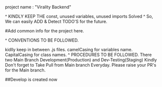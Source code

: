project name : "Virality Backend"

^ KINDLY KEEP THE const, unused variables, unused imports Solved ^ So, We can easily ADD & Detect TODO'S for the future.

#Add common info for the project here.

^ CONVENTIONS TO BE FOLLOWED.

kidlly keep  in between .js files.
camelCasing for variables name.
CapitalCasing for class names.
^ PROCEDURES TO BE FOLLOWED.
 There two Main Branch Development(Production) and Dev-Testing(Staging)
Kindly Don't forget to Take Pull from Main branch Everyday.
Please raise your PR's for the Main branch.

##Develop is created now
